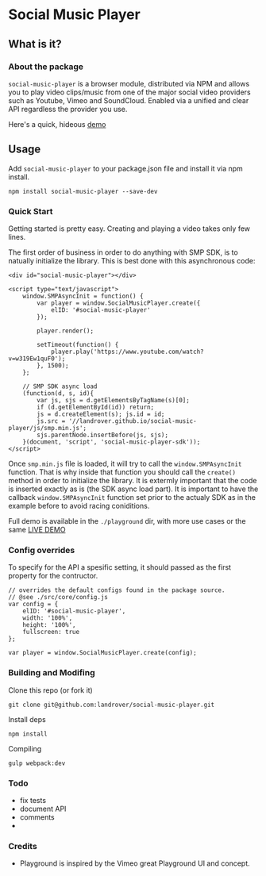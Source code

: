 # Social Music Player

## What is it?

### About the package

`social-music-player` is a browser module, distributed via NPM and allows you to play video clips/music from one of the major
social video providers such as Youtube, Vimeo and SoundCloud. Enabled via a unified and clear API regardless the provider you use.

Here's a quick, hideous [demo](https://landrover.github.io/social-music-player/)

## Usage

Add `social-music-player` to your package.json file and install it via npm install.

```
npm install social-music-player --save-dev
```

### Quick Start

Getting started is pretty easy. Creating and playing a video takes only few lines.

The first order of business in order to do anything with SMP SDK, is to natually initialize the library. This is best done with this asynchronous code:

```
<div id="social-music-player"></div>

<script type="text/javascript">
    window.SMPAsyncInit = function() {
        var player = window.SocialMusicPlayer.create({
            elID: '#social-music-player'
        });

        player.render();

        setTimeout(function() {
            player.play('https://www.youtube.com/watch?v=w319Ew1quF0');
        }, 1500);
    };

    // SMP SDK async load
    (function(d, s, id){
        var js, sjs = d.getElementsByTagName(s)[0];
        if (d.getElementById(id)) return;
        js = d.createElement(s); js.id = id;
        js.src = '//landrover.github.io/social-music-player/js/smp.min.js';
        sjs.parentNode.insertBefore(js, sjs);
    }(document, 'script', 'social-music-player-sdk'));
</script>
```
Once `smp.min.js` file is loaded, it will try to call the `window.SMPAsyncInit` function.
That is why inside that function you should call the `create()` method in order to initialize the library. It is extermly important that the code is inserted exactly as is (the SDK async load part).
It is important to have the callback `window.SMPAsyncInit` function set prior to the actualy SDK as in the example before to avoid racing coniditions.

Full demo is available in the `./playground` dir, with more use cases or the same [LIVE DEMO](https://landrover.github.io/social-music-player/)

### Config overrides

To specify for the API a spesific setting, it should passed as the first property for the contructor.
```
// overrides the default configs found in the package source.
// @see ./src/core/config.js
var config = {
    elID: '#social-music-player',
    width: '100%',
    height: '100%',
    fullscreen: true
};

var player = window.SocialMusicPlayer.create(config);
```

### Building and Modifing

Clone this repo (or fork it)
```
git clone git@github.com:landrover/social-music-player.git
```
Install deps
```
npm install
```

Compiling
```
gulp webpack:dev
```

### Todo
 * fix tests
 * document API
 * comments
 *


### Credits
 * Playground is inspired by the Vimeo great Playground UI and concept.